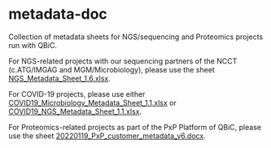 # metadata-doc
Collection of metadata sheets for NGS/sequencing and Proteomics projects run with QBiC.

For NGS-related projects with our sequencing partners of the NCCT (c.ATG/IMGAG and MGM/Microbiology), please use the sheet [NGS_Metadata_Sheet_1.6.xlsx](https://github.com/qbicsoftware/metadata-doc/blob/update_metadata_sheet_April2022/NGS_Metadata_Sheet_1.6.xlsx).

For COVID-19 projects, please use either [COVID19_Microbiology_Metadata_Sheet_1.1.xlsx](https://github.com/qbicsoftware/metadata-doc/blob/master/COVID19/COVID19_Microbiology_Metadata_Sheet_1.1.xlsx) or [COVID19_NGS_Metadata_Sheet_1.1.xlsx](https://github.com/qbicsoftware/metadata-doc/blob/master/COVID19/COVID19_NGS_Metadata_Sheet_1.1.xlsx).

For Proteomics-related projects as part of the PxP Platform of QBiC, please use the sheet [20220119_PxP_customer_metadata_v6.docx](https://github.com/qbicsoftware/metadata-doc/blob/update_metadata_sheet_April2022/20220119_PxP_customer_metadata_v6.docx).
